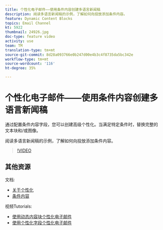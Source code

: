 ```yaml
---
title: 个性化电子邮件——使用条件内容创建多语言新闻稿
description: 阅读多语言新闻稿的示例，了解如何向投放添加条件内容。
feature: Dynamic Content Blocks
topics: Email Channel
kt: 5922
thumbnail: 24926.jpg
doc-type: feature video
activity: use
team: TM
translation-type: tm+mt
source-git-commit: 8d28a093766e0b247d00e4b3c4f8735da5bc342e
workflow-type: tm+mt
source-wordcount: '116'
ht-degree: 35%

---
```



# 个性化电子邮件——使用条件内容创建多语言新闻稿

通过配置条件内容字段，您可以创建高级个性化。当满足特定条件时，替换完整的文本块和/或图像。

阅读多语言新闻稿的示例，了解如何向投放添加条件内容。

>[!VIDEO](https://video.tv.adobe.com/v/24926?quality=12)

## 其他资源

文档:

* [关于个性化](https://docs.adobe.com/content/help/zh-Hans/campaign-classic/using/sending-messages/personalizing-deliveries/about-personalization.html)
* [条件内容](https://docs.adobe.com/content/help/en/campaign-classic/using/sending-messages/personalizing-deliveries/conditional-content.html)

视频Tutorials:

* [使用动态内容块个性化电子邮件](/help/acc/sending-messages/email-channel/personalization-with-dynamic-content-blocks.md)
* [使用个性化字段个性化电子邮件](/help/acc/sending-messages/email-channel/personalizing-emails-using-personalization-fields.md)
